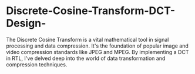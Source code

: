 # Discrete-Cosine-Transform-DCT-Design-
The Discrete Cosine Transform is a vital mathematical tool in signal processing and data compression. It's the foundation of popular image and video compression standards like JPEG and MPEG. By implementing a DCT in RTL, I've delved deep into the world of data transformation and compression techniques.
